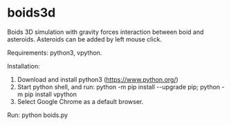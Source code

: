 # boids3d
Boids 3D simulation with gravity forces interaction between boid and asteroids. Asteroids can be added by left mouse click.

Requirements: 
  python3, vpython.

Installation:

1. Download and install python3 (https://www.python.org/)
2. Start python shell, and run: python -m pip install --upgrade pip; python -m pip install vpython
3. Select Google Chrome as a default browser.

Run: 
  python boids.py
